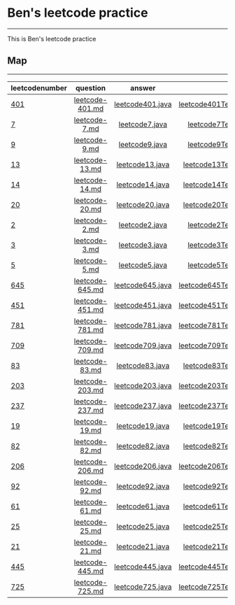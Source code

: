 # Ben's leetcode practice
*****
 This is Ben's leetcode practice

## Map
*****
leetcodenumber|question|answer|test
--------------|:------:|:----:|---:
[401](https://leetcode.com/problems/binary-watch/)|[leetcode-401.md](src/question/leetcode-401.md)|[leetcode401.java](src/main/java/leetcode401.java)|[leetcode401Test.java](src/test/java/leetcode401Test.java)
[7](https://leetcode.com/problems/reverse-integer/)|[leetcode-7.md](src/question/leetcode-7.md)|[leetcode7.java](src/main/java/leetcode7.java)|[leetcode7Test.java](src/test/java/leetcode7Test.java)
[9](https://leetcode.com/problems/palindrome-number/)|[leetcode-9.md](src/question/leetcode-9.md)|[leetcode9.java](src/main/java/leetcode9.java)|[leetcode9Test.java](src/test/java/leetcode9Test.java)
[13](https://leetcode.com/problems/roman-to-integer/)|[leetcode-13.md](src/question/leetcode-13.md)|[leetcode13.java](src/main/java/leetcode13.java)|[leetcode13Test.java](src/test/java/leetcode13Test.java)
[14](https://leetcode.com/problems/longest-common-prefix/)|[leetcode-14.md](src/question/leetcode-14.md)|[leetcode14.java](src/main/java/leetcode14.java)|[leetcode14Test.java](src/test/java/leetcode14Test.java)
[20](https://leetcode.com/problems/valid-parentheses/)|[leetcode-20.md](src/question/leetcode-20.md)|[leetcode20.java](src/main/java/leetcode20.java)|[leetcode20Test.java](src/test/java/leetcode20Test.java)
[2](https://leetcode.com/problems/add-two-numbers/)|[leetcode-2.md](src/question/leetcode-2.md)|[leetcode2.java](src/main/java/leetcode2.java)|[leetcode2Test.java](src/test/java/leetcode2Test.java)
[3](https://leetcode.com/problems/longest-substring-without-repeating-characters/)|[leetcode-3.md](src/question/leetcode-3.md)|[leetcode3.java](src/main/java/leetcode3.java)|[leetcode3Test.java](src/test/java/leetcode3Test.java)
[5](https://leetcode.com/problems/longest-palindromic-substring/)|[leetcode-5.md](src/question/leetcode-5.md)|[leetcode5.java](src/main/java/leetcode5.java)|[leetcode5Test.java](src/test/java/leetcode5Test.java)
[645](https://leetcode.com/problems/set-mismatch/)|[leetcode-645.md](src/question/leetcode-645.md)|[leetcode645.java](src/main/java/leetcode645.java)|[leetcode645Test.java](src/test/java/leetcode645Test.java)
[451](https://leetcode.com/problems/sort-characters-by-frequency/)|[leetcode-451.md](src/question/leetcode-451.md)|[leetcode451.java](src/main/java/leetcode451.java)|[leetcode451Test.java](src/test/java/leetcode451Test.java)
[781](https://leetcode.com/problems/rabbits-in-forest/)|[leetcode-781.md](src/question/leetcode-781.md)|[leetcode781.java](src/main/java/leetcode781.java)|[leetcode781Test.java](src/test/java/leetcode781Test.java)
[709](https://leetcode.com/problems/to-lower-case/)|[leetcode-709.md](src/question/leetcode-709.md)|[leetcode709.java](src/main/java/leetcode709.java)|[leetcode709Test.java](src/test/java/leetcode709Test.java)
[83](https://leetcode.com/problems/remove-duplicates-from-sorted-list/)|[leetcode-83.md](src/question/leetcode-83.md)|[leetcode83.java](src/main/java/leetcode83.java)|[leetcode83Test.java](src/test/java/leetcode83Test.java)
[203](https://leetcode.com/problems/remove-linked-list-elements/)|[leetcode-203.md](src/question/leetcode-203.md)|[leetcode203.java](src/main/java/leetcode203.java)|[leetcode203Test.java](src/test/java/leetcode203Test.java)
[237](https://leetcode.com/problems/delete-node-in-a-linked-list/)|[leetcode-237.md](src/question/leetcode-237.md)|[leetcode237.java](src/main/java/leetcode237.java)|[leetcode237Test.java](src/test/java/leetcode237Test.java)
[19](https://leetcode.com/problems/remove-nth-node-from-end-of-list/)|[leetcode-19.md](src/question/leetcode-19.md)|[leetcode19.java](src/main/java/leetcode19.java)|[leetcode19Test.java](src/test/java/leetcode19Test.java)
[82](https://leetcode.com/problems/remove-duplicates-from-sorted-list-ii/)|[leetcode-82.md](src/question/leetcode-82.md)|[leetcode82.java](src/main/java/leetcode82.java)|[leetcode82Test.java](src/test/java/leetcode82Test.java)
[206](https://leetcode.com/problems/reverse-linked-list/submissions/)|[leetcode-206.md](src/question/leetcode-206.md)|[leetcode206.java](src/main/java/leetcode206.java)|[leetcode206Test.java](src/test/java/leetcode206Test.java)
[92](https://leetcode.com/problems/reverse-linked-list-ii/)|[leetcode-92.md](src/question/leetcode-92.md)|[leetcode92.java](src/main/java/leetcode92.java)|[leetcode92Test.java](src/test/java/leetcode92Test.java)
[61](https://leetcode.com/problems/rotate-list/)|[leetcode-61.md](src/question/leetcode-61.md)|[leetcode61.java](src/main/java/leetcode61.java)|[leetcode61Test.java](src/test/java/leetcode61Test.java)
[25](https://leetcode.com/problems/reverse-nodes-in-k-group/)|[leetcode-25.md](src/question/leetcode-25.md)|[leetcode25.java](src/main/java/leetcode25.java)|[leetcode25Test.java](src/test/java/leetcode25Test.java)
[21](https://leetcode.com/problems/merge-two-sorted-lists/)|[leetcode-21.md](src/question/leetcode-21.md)|[leetcode21.java](src/main/java/leetcode21.java)|[leetcode21Test.java](src/test/java/leetcode21Test.java)
[445](https://leetcode.com/problems/add-two-numbers-ii/)|[leetcode-445.md](src/question/leetcode-445.md)|[leetcode445.java](src/main/java/leetcode445.java)|[leetcode445Test.java](src/test/java/leetcode445Test.java)
[725](https://leetcode.com/problems/split-linked-list-in-parts/)|[leetcode-725.md](src/question/leetcode-725.md)|[leetcode725.java](src/main/java/leetcode725.java)|[leetcode725Test.java](src/test/java/leetcode725Test.java)

